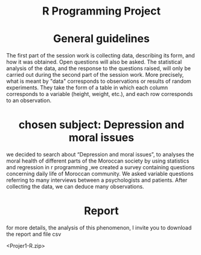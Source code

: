 <h1 Align="center">R Programming Project</h1>

<h1 Align="center">General guidelines</h1>
The first part of the session work is collecting data, describing its form, and how it
was obtained. Open questions will also be asked.
The statistical analysis of the data, and the response to the questions raised, will
only be carried out during the second part of the session work. More precisely,
what is meant by "data" corresponds to observations or results of random
experiments. They take the form of a table in which each column corresponds to a
variable (height, weight, etc.), and each row corresponds to an observation.

<h1 Align="center">chosen subject: Depression and moral issues</h1>

we decided to search about “Depression and moral issues”, to analyses the moral health of different parts of the Moroccan society by using statistics and regression in r programming ,we created a survey containing questions concerning daily life
of Moroccan community. We asked variable questions referring to many interviews between a psychologists and patients. 
After collecting the data, we can deduce many observations.

<h1 Align="center">Report</h1>
for more details, the analysis of this phenomenon, I invite you to download the report and file csv 

<Projer1-R.zip>


